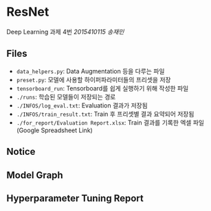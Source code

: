 # ResNet
Deep Learning 과제 4번
*2015410115 송재민*

## Files

- `data_helpers.py`: Data Augmentation 등을 다루는 파일
- `preset.py`: 모델에 사용할 하이퍼파라미터들의 프리셋을 저장
- `tensorboard_run`: Tensorboard를 쉽게 실행하기 위해 작성한 파일
- `./runs`: 학습된 모델들이 저장되는 경로
- `./INFOS/log_eval.txt`: Evaluation 결과가 저장됨
- `./INFOS/train_result.txt`: Train 후 프리셋별 결과 요약되어 저장됨
- `./for_report/Evaluation Report.xlsx`: Train 결과를 기록한 엑셀 파일 (Google Spreadsheet Link)

## Notice

## Model Graph

## Hyperparameter Tuning Report
